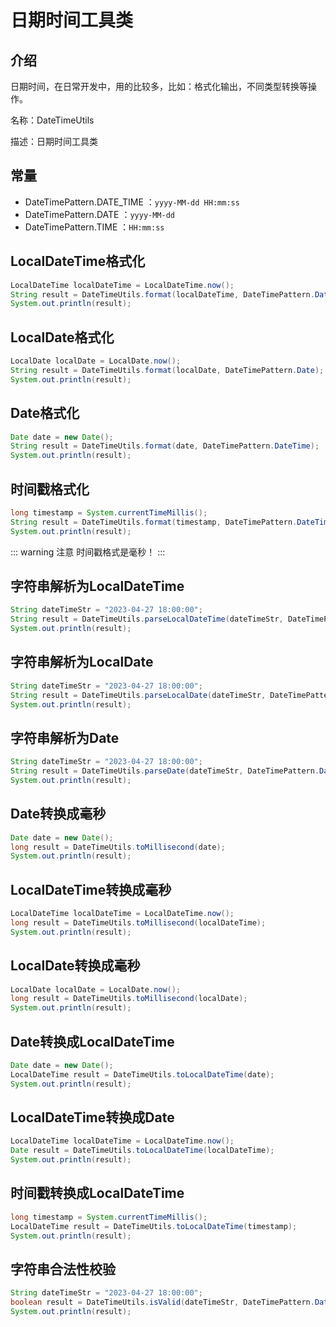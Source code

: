 
# 日期时间工具类

## 介绍

日期时间，在日常开发中，用的比较多，比如：格式化输出，不同类型转换等操作。

名称：DateTimeUtils

描述：日期时间工具类

## 常量

- DateTimePattern.DATE_TIME ：`yyyy-MM-dd HH:mm:ss`
- DateTimePattern.DATE ：`yyyy-MM-dd`
- DateTimePattern.TIME ：`HH:mm:ss`

## LocalDateTime格式化

```java
LocalDateTime localDateTime = LocalDateTime.now();
String result = DateTimeUtils.format(localDateTime, DateTimePattern.DateTime);
System.out.println(result);
```

## LocalDate格式化

```java
LocalDate localDate = LocalDate.now();
String result = DateTimeUtils.format(localDate, DateTimePattern.Date);
System.out.println(result);
```

## Date格式化

```java
Date date = new Date();
String result = DateTimeUtils.format(date, DateTimePattern.DateTime);
System.out.println(result);
```

## 时间戳格式化

```java
long timestamp = System.currentTimeMillis();
String result = DateTimeUtils.format(timestamp, DateTimePattern.DateTime);
System.out.println(result);
```

::: warning 注意
时间戳格式是毫秒！
:::

## 字符串解析为LocalDateTime

```java
String dateTimeStr = "2023-04-27 18:00:00";
String result = DateTimeUtils.parseLocalDateTime(dateTimeStr, DateTimePattern.DateTime);
System.out.println(result);
```

## 字符串解析为LocalDate

```java
String dateTimeStr = "2023-04-27 18:00:00";
String result = DateTimeUtils.parseLocalDate(dateTimeStr, DateTimePattern.DateTime);
System.out.println(result);
```

## 字符串解析为Date

```java
String dateTimeStr = "2023-04-27 18:00:00";
String result = DateTimeUtils.parseDate(dateTimeStr, DateTimePattern.DateTime);
System.out.println(result);
```

## Date转换成毫秒

```java
Date date = new Date();
long result = DateTimeUtils.toMillisecond(date);
System.out.println(result);
```

## LocalDateTime转换成毫秒

```java
LocalDateTime localDateTime = LocalDateTime.now();
long result = DateTimeUtils.toMillisecond(localDateTime);
System.out.println(result);
```

## LocalDate转换成毫秒

```java
LocalDate localDate = LocalDate.now();
long result = DateTimeUtils.toMillisecond(localDate);
System.out.println(result);
```

## Date转换成LocalDateTime

```java
Date date = new Date();
LocalDateTime result = DateTimeUtils.toLocalDateTime(date);
System.out.println(result);
```

## LocalDateTime转换成Date

```java
LocalDateTime localDateTime = LocalDateTime.now();
Date result = DateTimeUtils.toLocalDateTime(localDateTime);
System.out.println(result);
```

## 时间戳转换成LocalDateTime

```java
long timestamp = System.currentTimeMillis();
LocalDateTime result = DateTimeUtils.toLocalDateTime(timestamp);
System.out.println(result);
```

## 字符串合法性校验

```java
String dateTimeStr = "2023-04-27 18:00:00";
boolean result = DateTimeUtils.isValid(dateTimeStr, DateTimePattern.DateTime);
System.out.println(result);
```
